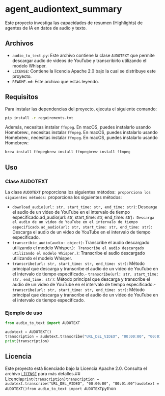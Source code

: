 # agent_audiontext_summary

Este proyecto investiga las capacidades de resumen (Highlights) de agentes de IA en datos de audio y texto.

## Archivos

- `audio_to_text.py`: Este archivo contiene la clase `AUDOTEXT` que permite descargar audio de videos de YouTube y transcribirlo utilizando el modelo Whisper.
- `LICENSE`: Contiene la licencia Apache 2.0 bajo la cual se distribuye este proyecto.
- `README.md`: Este archivo que estás leyendo.

## Requisitos

Para instalar las dependencias del proyecto, ejecuta el siguiente comando:

```sh
pip install -r requirements.txt
```

Además, necesitas instalar `ffmpeg`. En macOS, puedes instalarlo usando Homebrew:, necesitas instalar `ffmpeg`. En macOS, puedes instalarlo usando Homebrew:, necesitas instalar `ffmpeg`. En macOS, puedes instalarlo usando Homebrew:

```sh
brew install ffmpegbrew install ffmpegbrew install ffmpeg
```

## Uso

### Clase AUDOTEXT

La clase `AUDOTEXT` proporciona los siguientes métodos:` proporciona los siguientes métodos:` proporciona los siguientes métodos:

- `download_audio(url: str, start_time: str, end_time: str)`: Descarga el audio de un video de YouTube en el intervalo de tiempo especificado.ad_audio(url: str, start_time: str, end_time: str)`: Descarga el audio de un video de YouTube en el intervalo de tiempo especificado.ad_audio(url: str, start_time: str, end_time: str)`: Descarga el audio de un video de YouTube en el intervalo de tiempo especificado.
- `transcribie_audio(audio: object)`: Transcribe el audio descargado utilizando el modelo Whisper.)`: Transcribe el audio descargado utilizando el modelo Whisper.)`: Transcribe el audio descargado utilizando el modelo Whisper.
- `transcribe(url: str, start_time: str, end_time: str)`: Método principal que descarga y transcribe el audio de un video de YouTube en el intervalo de tiempo especificado.- `transcribe(url: str, start_time: str, end_time: str)`: Método principal que descarga y transcribe el audio de un video de YouTube en el intervalo de tiempo especificado.- `transcribe(url: str, start_time: str, end_time: str)`: Método principal que descarga y transcribe el audio de un video de YouTube en el intervalo de tiempo especificado.

### Ejemplo de uso

```python
from audio_to_text import AUDOTEXT

audotext = AUDOTEXT()
transcription = audotext.transcribe("URL_DEL_VIDEO", "00:00:00", "00:01:00")
print(transcription)
```

## Licencia
Este proyecto está licenciado bajo la Licencia Apache 2.0. Consulta el archivo [`LICENSE`](LICENSE ) para más detalles.## Licencia```print(transcription)transcription = audotext.transcribe("URL_DEL_VIDEO", "00:00:00", "00:01:00")audotext = AUDOTEXT()from audio_to_text import AUDOTEXT```python